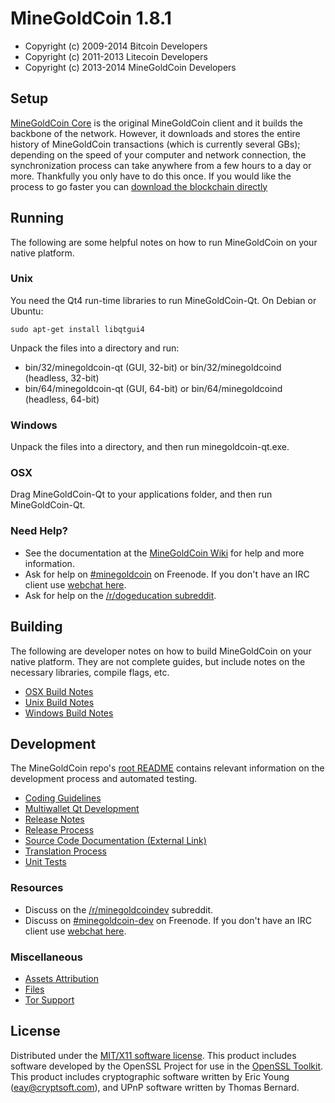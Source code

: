 MineGoldCoin 1.8.1
====================

* Copyright (c) 2009-2014 Bitcoin Developers
* Copyright (c) 2011-2013 Litecoin Developers
* Copyright (c) 2013-2014 MineGoldCoin Developers


Setup
---------------------
[MineGoldCoin Core](http://minegoldcoin.com/en/download) is the original MineGoldCoin client and it builds the backbone of the network. However, it downloads and stores the entire history of MineGoldCoin transactions (which is currently several GBs); depending on the speed of your computer and network connection, the synchronization process can take anywhere from a few hours to a day or more. Thankfully you only have to do this once. If you would like the process to go faster you can [download the blockchain directly](bootstrap.md)

Running
---------------------
The following are some helpful notes on how to run MineGoldCoin on your native platform. 

### Unix

You need the Qt4 run-time libraries to run MineGoldCoin-Qt. On Debian or Ubuntu:

	sudo apt-get install libqtgui4

Unpack the files into a directory and run:

- bin/32/minegoldcoin-qt (GUI, 32-bit) or bin/32/minegoldcoind (headless, 32-bit)
- bin/64/minegoldcoin-qt (GUI, 64-bit) or bin/64/minegoldcoind (headless, 64-bit)



### Windows

Unpack the files into a directory, and then run minegoldcoin-qt.exe.

### OSX

Drag MineGoldCoin-Qt to your applications folder, and then run MineGoldCoin-Qt.

### Need Help?

* See the documentation at the [MineGoldCoin Wiki](http://dogeco.in/)
for help and more information.
* Ask for help on [#minegoldcoin](http://webchat.freenode.net?channels=minegoldcoin) on Freenode. If you don't have an IRC client use [webchat here](http://webchat.freenode.net?channels=minegoldcoin).
* Ask for help on the [/r/dogeducation subreddit](http://reddit.com/r/dogeducation).

Building
---------------------
The following are developer notes on how to build MineGoldCoin on your native platform. They are not complete guides, but include notes on the necessary libraries, compile flags, etc.

- [OSX Build Notes](build-osx.md)
- [Unix Build Notes](build-unix.md)
- [Windows Build Notes](build-msw.md)

Development
---------------------
The MineGoldCoin repo's [root README](https://github.com/minegoldcoin/minegoldcoin/blob/master/README.md) contains relevant information on the development process and automated testing.

- [Coding Guidelines](coding.md)
- [Multiwallet Qt Development](multiwallet-qt.md)
- [Release Notes](release-notes.md)
- [Release Process](release-process.md)
- [Source Code Documentation (External Link)](https://dev.visucore.com/bitcoin/doxygen/)
- [Translation Process](translation_process.md)
- [Unit Tests](unit-tests.md)

### Resources
* Discuss on the [/r/minegoldcoindev](http://www.reddit.com/r/minegoldcoindev) subreddit.
* Discuss on [#minegoldcoin-dev](http://webchat.freenode.net/?channels=minegoldcoin-dev) on Freenode. If you don't have an IRC client use [webchat here](http://webchat.freenode.net/?channels=minegoldcoin-dev).

### Miscellaneous
- [Assets Attribution](assets-attribution.md)
- [Files](files.md)
- [Tor Support](tor.md)

License
---------------------
Distributed under the [MIT/X11 software license](http://www.opensource.org/licenses/mit-license.php).
This product includes software developed by the OpenSSL Project for use in the [OpenSSL Toolkit](http://www.openssl.org/). This product includes
cryptographic software written by Eric Young ([eay@cryptsoft.com](mailto:eay@cryptsoft.com)), and UPnP software written by Thomas Bernard.
